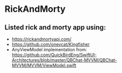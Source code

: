 # RickAndMorty

## Listed rick and morty app using:

* https://rickandmortyapi.com/
* https://github.com/onevcat/Kingfisher
* AnyViewModel implementation from: https://github.com/QuickBirdEng/SwiftUI-Architectures/blob/master/QBChat-MVVM/QBChat-MVVM/MVVM/ViewModel.swift



